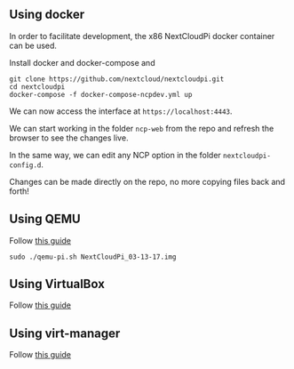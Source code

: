 ## Using docker

In order to facilitate development, the x86 NextCloudPi docker container can be used.

Install docker and docker-compose and

```
git clone https://github.com/nextcloud/nextcloudpi.git
cd nextcloudpi
docker-compose -f docker-compose-ncpdev.yml up
```

We can now access the interface at `https://localhost:4443`. 

We can start working in the folder `ncp-web` from the repo and refresh the browser to see the changes live.

In the same way, we can edit any NCP option in the folder `nextcloudpi-config.d`.

Changes can be made directly on the repo, no more copying files back and forth!

## Using QEMU

Follow [this guide](https://ownyourbits.com/2017/02/06/raspbian-on-qemu-with-network-access/)

```
sudo ./qemu-pi.sh NextCloudPi_03-13-17.img
```

## Using VirtualBox

Follow [this guide](https://ownyourbits.com/2018/10/25/introducing-the-nextcloudpi-vm/)

## Using virt-manager

Follow [this guide](https://ownyourbits.com/2018/10/25/introducing-the-nextcloudpi-vm/)